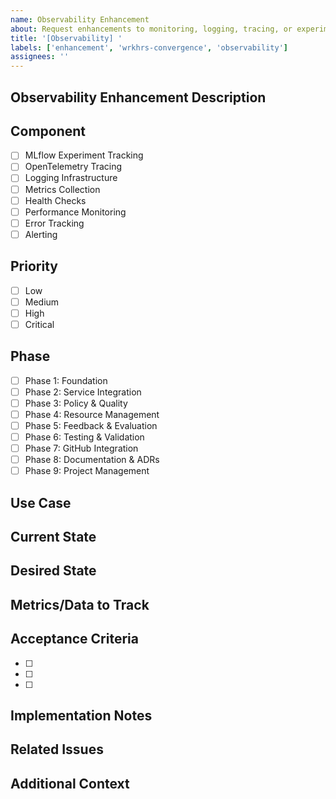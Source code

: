 ```yaml
---
name: Observability Enhancement
about: Request enhancements to monitoring, logging, tracing, or experiment tracking
title: '[Observability] '
labels: ['enhancement', 'wrkhrs-convergence', 'observability']
assignees: ''
---
```


## Observability Enhancement Description
<!-- Provide a clear and concise description of the observability enhancement you'd like to see implemented -->

## Component
<!-- Which observability component does this affect? -->
- [ ] MLflow Experiment Tracking
- [ ] OpenTelemetry Tracing
- [ ] Logging Infrastructure
- [ ] Metrics Collection
- [ ] Health Checks
- [ ] Performance Monitoring
- [ ] Error Tracking
- [ ] Alerting

## Priority
<!-- How important is this enhancement? -->
- [ ] Low
- [ ] Medium
- [ ] High
- [ ] Critical

## Phase
<!-- Which implementation phase does this belong to? -->
- [ ] Phase 1: Foundation
- [ ] Phase 2: Service Integration
- [ ] Phase 3: Policy & Quality
- [ ] Phase 4: Resource Management
- [ ] Phase 5: Feedback & Evaluation
- [ ] Phase 6: Testing & Validation
- [ ] Phase 7: GitHub Integration
- [ ] Phase 8: Documentation & ADRs
- [ ] Phase 9: Project Management

## Use Case
<!-- Describe the specific use case or problem this observability enhancement solves -->

## Current State
<!-- Describe the current observability capabilities -->

## Desired State
<!-- Describe what you want the observability to look like after this enhancement -->

## Metrics/Data to Track
<!-- What specific metrics, logs, or traces should be collected? -->

## Acceptance Criteria
<!-- Define what "done" looks like for this observability enhancement -->
- [ ] 
- [ ] 
- [ ] 

## Implementation Notes
<!-- Any technical considerations or implementation details -->

## Related Issues
<!-- Link to any related issues or PRs -->

## Additional Context
<!-- Add any other context, screenshots, or examples about the observability enhancement here -->
